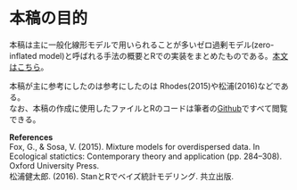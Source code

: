 # 本稿の目的  

本稿は主に一般化線形モデルで用いられることが多いゼロ過剰モデル(zero-inflated model)と呼ばれる手法の概要とRでの実装をまとめたものである。[本文はこちら](https://tsubasayamaguchi-jinrui.github.io/Zeroinflation/)。       

本稿が主に参考にしたのは参考にしたのは Rhodes(2015)や松浦(2016)などである。  
なお、本稿の作成に使用したファイルとRのコードは筆者の[Github](https://github.com/TsubasaYamaguchi-jinrui/Zeroinflation)ですべて閲覧できる。    

**References**  
Fox, G., & Sosa, V. (2015). Mixture models for overdispersed data. In Ecological statictics: Contemporary theory and application (pp. 284–308). Oxford University Press.   
松浦健太郎. (2016). StanとRでベイズ統計モデリング. 共立出版.